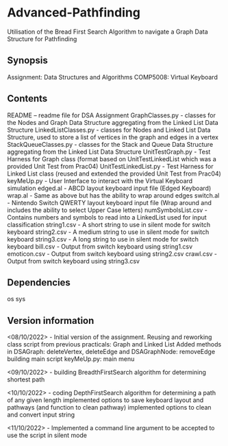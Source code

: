 # Advanced-Pathfinding
Utilisation of the Bread First Search Algorithm to navigate a Graph Data Structure for Pathfinding
## Synopsis
Assignment: Data Structures and Algorithms COMP5008: Virtual Keyboard

## Contents
README – readme file for DSA Assignment
GraphClasses.py - classes for the Nodes and Graph Data Structure aggregating from the Linked List Data Structure
LinkedListClasses.py - classes for Nodes and Linked List Data Structure, used to store a list of vertices in the graph and edges in a vertex
StackQueueClasses.py - classes for the Stack and Queue Data Structure aggregating from the Linked List Data Structure
UnitTestGraph.py - Test Harness for Graph class (format based on UnitTestLinkedList which was a provided Unit Test from Prac04)
UnitTestLinkedList.py - Test Harness for Linked List class (reused and extended the provided Unit Test from Prac04)
keyMeUp.py - User Interface to interact with the Virtual Keyboard simulation
edged.al - ABCD layout keyboard input file (Edged Keyboard)
wrap.al - Same as above but has the ability to wrap around edges
switch.al - Nintendo Switch QWERTY layout keyboard input file (Wrap around and includes the ability to select Upper Case letters)
numSymbolsList.csv - Contains numbers and symbols to read into a LinkedList used for input classification
string1.csv - A short string to use in silent mode for switch keyboard
string2.csv - A medium string to use in silent mode for switch keyboard
string3.csv - A long string to use in silent mode for switch keyboard
bill.csv - Output from switch keyboard using string1.csv
emoticon.csv - Output from switch keyboard using string2.csv
crawl.csv - Output from switch keyboard using string3.csv



## Dependencies
os
sys

## Version information
<08/10/2022> - Initial version of the assignment. Reusing and reworking class script from previous practicals: Graph and Linked List
               Added methods in DSAGraph: deleteVertex, deleteEdge and DSAGraphNode: removeEdge
               building main script keyMeUp.py: main menu
               
<09/10/2022> - building BreadthFirstSearch algorithm for determining shortest path
               
<10/10/2022> - coding DepthFirstSearch algorithm for determining a path of any given length
               implemented options to save keyboard layout and pathways (and function to clean pathway)
               implemented options to clean and convert input string 

<11/10/2022> - Implemented a command line argument to be accepted to use the script in silent mode
